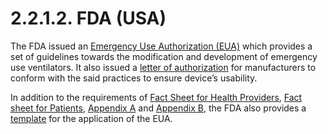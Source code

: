 # 2.2.1.2. FDA (USA)

The FDA issued an [Emergency Use Authorization (EUA)](https://www.fda.gov/medical-devices/coronavirus-disease-2019-covid-19-emergency-use-authorizations-medical-devices/ventilators-and-ventilator-accessories-euas) which provides a set of guidelines towards the modification and development of emergency use ventilators. It also issued a [letter of authorization](https://www.fda.gov/media/136423/download) for manufacturers to conform with the said practices to ensure device’s usability.

In addition to the requirements of [Fact Sheet for Health Providers](https://www.fda.gov/media/136424/download), [Fact sheet for Patients](https://www.fda.gov/media/136425/download), [Appendix A](https://www.fda.gov/media/136437/download) and [Appendix B](https://www.fda.gov/medical-devices/coronavirus-disease-2019-covid-19-emergency-use-authorizations-medical-devices/ventilators-and-ventilator-accessories-euas#appendixb), the FDA also provides a [template](https://www.fda.gov/media/137172/download) for the application of the EUA.
